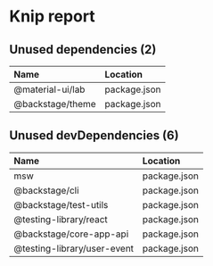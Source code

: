 # Knip report

## Unused dependencies (2)

| Name             | Location     |
|:-----------------|:-------------|
| @material-ui/lab | package.json |
| @backstage/theme | package.json |

## Unused devDependencies (6)

| Name                        | Location     |
|:----------------------------|:-------------|
| msw                         | package.json |
| @backstage/cli              | package.json |
| @backstage/test-utils       | package.json |
| @testing-library/react      | package.json |
| @backstage/core-app-api     | package.json |
| @testing-library/user-event | package.json |

